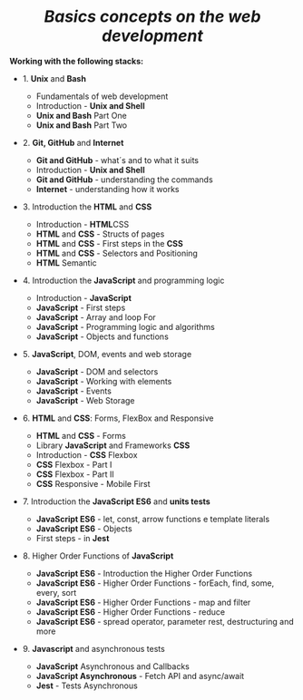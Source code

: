 *<h1 align="center">Basics concepts on the web development</h1>*
**<p>Working with the following stacks:</p>**

<ul>
  <li>1. <b>Unix</b> and <b>Bash</b></li>
    <ul>
      <li>Fundamentals of web development</li>
      <li>Introduction - <b>Unix and Shell</b></li>
      <li><b>Unix and Bash</b> Part One</li>
      <li><b>Unix and Bash</b> Part Two</li>
    </ul>
</ul>

<ul>
  <li>2. <b>Git, GitHub</b> and <b>Internet</b></li>
    <ul>
      <li><b>Git and GitHub</b> - what´s and to what it suits</li>
      <li>Introduction - <b>Unix and Shell</b></li>
      <li><b>Git and GitHub</b> - understanding the commands</li>
      <li><b>Internet</b> - understanding how it works</li>
    </ul>
</ul>

 <ul>
   <li>3. Introduction the <b>HTML</b> and <b>CSS</b></li>
     <ul>
      <li>Introduction - <b>HTML</b and <b>CSS</b></li>
      <li><b>HTML</b> and <b>CSS</b> - Structs of pages</li>
      <li><b>HTML</b> and <b>CSS</b> - First steps in the <b>CSS</b></li>
      <li><b>HTML</b> and <b>CSS</b> - Selectors and Positioning</li>
      <li><b>HTML</b> Semantic</li> 
    </ul>
 </ul>  
  
 <ul>
  <li>4. Introduction the <b>JavaScript</b> and programming logic</li>
    <ul>
      <li>Introduction - <b>JavaScript</b></li>
      <li><b>JavaScript</b> - First steps</li>
      <li><b>JavaScript</b> - Array and loop For</li>
      <li><b>JavaScript</b> - Programming logic and algorithms</li>
      <li><b>JavaScript</b> - Objects and functions</li>
    </ul>
 </ul>
 
  <ul>
  <li>5. <b>JavaScript</b>, DOM, events and web storage</li>
    <ul>
      <li><b>JavaScript</b> - DOM and selectors</li>
      <li><b>JavaScript</b> - Working with elements</li>
      <li><b>JavaScript</b> - Events</li>
      <li><b>JavaScript</b> - Web Storage</li>
    </ul>
 </ul>
 
  <ul>
  <li>6. <b>HTML</b> and <b>CSS</b>: Forms, FlexBox and Responsive</li>
    <ul>
      <li><b>HTML</b> and <b>CSS</b> - Forms</li>
      <li>Library <b>JavaScript</b> and Frameworks <b>CSS</b></li>
      <li>Introduction - <b>CSS</b> Flexbox</li>
      <li><b>CSS</b> Flexbox - Part I</li>
      <li><b>CSS</b> Flexbox - Part II</li>
      <li><b>CSS</b> Responsive - Mobile First</li>
    </ul>
 </ul>

 <ul>
  <li>7. Introduction the <b>JavaScript ES6</b> and <b>units tests</b></li>
    <ul>
      <li><b>JavaScript ES6</b> - let, const, arrow functions e template literals</li>
      <li><b>JavaScript ES6</b> - Objects</li>
      <li>First steps - in <b>Jest</b></li>
    </ul>
 </ul>

 <ul>
  <li>8. Higher Order Functions of <b>JavaScript</b></li>
    <ul>
      <li><b>JavaScript ES6</b> - Introduction the Higher Order Functions</li>
      <li><b>JavaScript ES6</b> - Higher Order Functions - forEach, find, some, every, sort</li>
      <li><b>JavaScript ES6</b> - Higher Order Functions - map and filter</li>
      <li><b>JavaScript ES6</b> - Higher Order Functions - reduce</li>
      <li><b>JavaScript ES6</b> - spread operator, parameter rest, destructuring and more</li>
    </ul>
 </ul>

 <ul>
  <li>9. <b>Javascript</b> and asynchronous tests</li>
    <ul>
      <li><b>JavaScript</b> Asynchronous and Callbacks</li>
      <li><b>JavaScript Asynchronous</b> - Fetch API and async/await</li>
      <li><b>Jest</b> - Tests Asynchronous </li>
    </ul>
 </ul>
